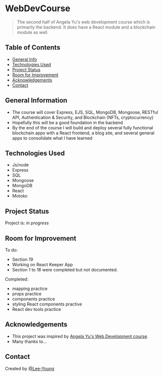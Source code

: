 # WebDevCourse
> The second half of Angela Yu's web development course which is primarily the backend. It does have a React module and a blockchain module as well. 


## Table of Contents
* [General Info](#general-information)
* [Technologies Used](#technologies-used)
* [Project Status](#project-status)
* [Room for Improvement](#room-for-improvement)
* [Acknowledgements](#acknowledgements)
* [Contact](#contact)



## General Information
- The course will cover Express, EJS, SQL, MongoDB, Mongoose, RESTful API, Authentication & Security, and Blockchain (NFTs, cryptocurrency)
- Hopefully this will be a good foundation in the backend
- By the end of the course I will build and deploy several fully functional blockchain apps with a React frontend, a blog site, and several general apps to consolidate what I have learned


## Technologies Used
- Js/node
- Express
- SQL
- Mongoose
- MongoDB
- React
- Motoko


## Project Status
Project is: _in progress_ 

## Room for Improvement
To do:
- Section 19
- Working on React Keeper App
- Section 1 to 18 were completed but not documented.

Completed:
- mapping practice
- props practice
- components practice
- styling React components practive
- React dev tools practice


## Acknowledgements
- This project was inspired by [Angela Yu's Web Development course](https://appbrewery.com/).
- Many thanks to...


## Contact
Created by [@Lee-Young](https://celalkincross.github.io/)
